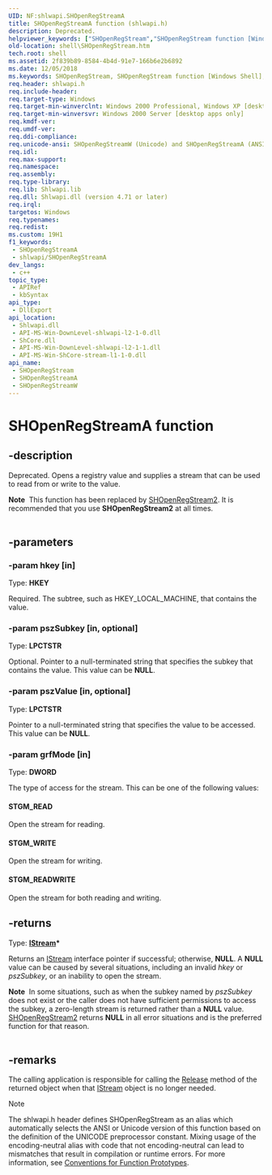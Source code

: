 ```yaml
---
UID: NF:shlwapi.SHOpenRegStreamA
title: SHOpenRegStreamA function (shlwapi.h)
description: Deprecated.
helpviewer_keywords: ["SHOpenRegStream","SHOpenRegStream function [Windows Shell]","SHOpenRegStreamA","SHOpenRegStreamW","STGM_READ","STGM_READWRITE","STGM_WRITE","_win32_SHOpenRegStream","shell.SHOpenRegStream","shlwapi/SHOpenRegStream","shlwapi/SHOpenRegStreamA","shlwapi/SHOpenRegStreamW"]
old-location: shell\SHOpenRegStream.htm
tech.root: shell
ms.assetid: 2f839b89-8584-4b4d-91e7-166b6e2b6892
ms.date: 12/05/2018
ms.keywords: SHOpenRegStream, SHOpenRegStream function [Windows Shell], SHOpenRegStreamA, SHOpenRegStreamW, STGM_READ, STGM_READWRITE, STGM_WRITE, _win32_SHOpenRegStream, shell.SHOpenRegStream, shlwapi/SHOpenRegStream, shlwapi/SHOpenRegStreamA, shlwapi/SHOpenRegStreamW
req.header: shlwapi.h
req.include-header: 
req.target-type: Windows
req.target-min-winverclnt: Windows 2000 Professional, Windows XP [desktop apps only]
req.target-min-winversvr: Windows 2000 Server [desktop apps only]
req.kmdf-ver: 
req.umdf-ver: 
req.ddi-compliance: 
req.unicode-ansi: SHOpenRegStreamW (Unicode) and SHOpenRegStreamA (ANSI)
req.idl: 
req.max-support: 
req.namespace: 
req.assembly: 
req.type-library: 
req.lib: Shlwapi.lib
req.dll: Shlwapi.dll (version 4.71 or later)
req.irql: 
targetos: Windows
req.typenames: 
req.redist: 
ms.custom: 19H1
f1_keywords:
 - SHOpenRegStreamA
 - shlwapi/SHOpenRegStreamA
dev_langs:
 - c++
topic_type:
 - APIRef
 - kbSyntax
api_type:
 - DllExport
api_location:
 - Shlwapi.dll
 - API-MS-Win-DownLevel-shlwapi-l2-1-0.dll
 - ShCore.dll
 - API-MS-Win-DownLevel-shlwapi-l2-1-1.dll
 - API-MS-Win-ShCore-stream-l1-1-0.dll
api_name:
 - SHOpenRegStream
 - SHOpenRegStreamA
 - SHOpenRegStreamW
---
```


# SHOpenRegStreamA function


## -description

Deprecated. Opens a registry value and supplies a stream that can be used to read from or write to the value.

            
<div class="alert"><b>Note</b>  This function has been replaced by <a href="https://docs.microsoft.com/windows/desktop/api/shlwapi/nf-shlwapi-shopenregstream2a">SHOpenRegStream2</a>. It is recommended that you use <b>SHOpenRegStream2</b> at all times.</div><div> </div>

## -parameters

### -param hkey [in]

Type: <b>HKEY</b>

Required. The subtree, such as HKEY_LOCAL_MACHINE, that contains the value.

### -param pszSubkey [in, optional]

Type: <b>LPCTSTR</b>

Optional. Pointer to a null-terminated string that specifies the subkey that contains the value. This value can be <b>NULL</b>.

### -param pszValue [in, optional]

Type: <b>LPCTSTR</b>

Pointer to a null-terminated string that specifies the value to be accessed. This value can be <b>NULL</b>.

### -param grfMode [in]

Type: <b>DWORD</b>

The type of access for the stream. This can be one of the following values:



#### STGM_READ

Open the stream for reading.



#### STGM_WRITE

Open the stream for writing.



#### STGM_READWRITE

Open the stream for both reading and writing.

## -returns

Type: <b><a href="https://docs.microsoft.com/windows/desktop/api/objidl/nn-objidl-istream">IStream</a>*</b>

Returns an <a href="https://docs.microsoft.com/windows/desktop/api/objidl/nn-objidl-istream">IStream</a> interface pointer if successful; otherwise, <b>NULL</b>. A <b>NULL</b> value can be caused by several situations, including an invalid <i>hkey</i> or <i>pszSubkey</i>, or an inability to open the stream. 

                    

<div class="alert"><b>Note</b>  In some situations, such as when the subkey named by <i>pszSubkey</i> does not exist or the caller does not have sufficient permissions to access the subkey, a zero-length stream is returned rather than a <b>NULL</b> value. <a href="https://docs.microsoft.com/windows/desktop/api/shlwapi/nf-shlwapi-shopenregstream2a">SHOpenRegStream2</a> returns <b>NULL</b> in all error situations and is the preferred function for that reason.</div>
<div> </div>

## -remarks

The calling application is responsible for calling the <a href="https://docs.microsoft.com/windows/desktop/api/unknwn/nf-unknwn-iunknown-release">Release</a> method of the returned object when that <a href="https://docs.microsoft.com/windows/desktop/api/objidl/nn-objidl-istream">IStream</a> object is no longer needed.




> [!NOTE]
> The shlwapi.h header defines SHOpenRegStream as an alias which automatically selects the ANSI or Unicode version of this function based on the definition of the UNICODE preprocessor constant. Mixing usage of the encoding-neutral alias with code that not encoding-neutral can lead to mismatches that result in compilation or runtime errors. For more information, see [Conventions for Function Prototypes](/windows/win32/intl/conventions-for-function-prototypes).

